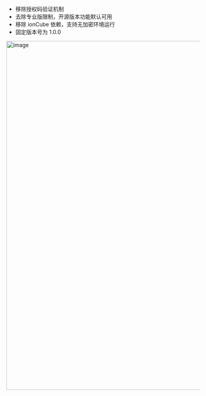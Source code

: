 - 移除授权码验证机制
- 去除专业版限制，开源版本功能默认可用
- 移除 ionCube 依赖，支持无加密环境运行
- 固定版本号为 1.0.0

<img width="1920" height="911" alt="image" src="https://github.com/user-attachments/assets/229604af-85b6-4c11-8cea-a4be679982f9" />
